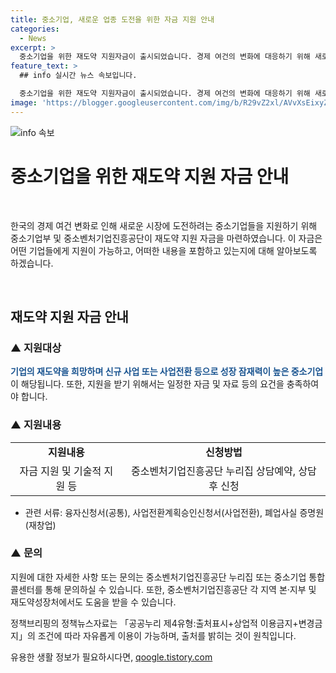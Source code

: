 ```yaml
---
title: 중소기업, 새로운 업종 도전을 위한 자금 지원 안내
categories:
  - News
excerpt: >
  중소기업을 위한 재도약 지원자금이 출시되었습니다. 경제 여건의 변화에 대응하기 위해 새로운 업종에 도전하는 중소기업에게 자금을 지원하고 있습니다. 이에 대한 자세한 내용은 중소벤처기업진흥공단 누리집에서 상담 후 신청 가능하며, 관련 서류와 문의처 등을 통해 자세한 안내를 받을 수 있습니다. 중소기업의 성장을 지원하기 위한 이번 지원자금에 대한 관심이 높아지고 있습니다. (150자)
feature_text: >
  ## info 실시간 뉴스 속보입니다.

  중소기업을 위한 재도약 지원자금이 출시되었습니다. 경제 여건의 변화에 대응하기 위해 새로운 업종에 도전하는 중소기업에게 자금을 지원하고 있습니다. 이에 대한 자세한 내용은 중소벤처기업진흥공단 누리집에서 상담 후 신청 가능하며, 관련 서류와 문의처 등을 통해 자세한 안내를 받을 수 있습니다. 중소기업의 성장을 지원하기 위한 이번 지원자금에 대한 관심이 높아지고 있습니다. (150자)
image: 'https://blogger.googleusercontent.com/img/b/R29vZ2xl/AVvXsEixyZcFfHzMRdzZMjFBmAUKJYCLCGyLL1o632UiGVXcaFdKo_bkvkuCioo0uUKlGfBVcT3P84aROyZIXSBEx3Aw5nCQ3pTgDom1WDC4m8eifvWiAmWEEVb4x6G_l8C0QH225ldMjyaFvpxGEBGNO37VmDTDMHGhJPq73UglMfDca1-0aw/s1600/blogspot.png'
---
```


<p><img src="https://blogger.googleusercontent.com/img/b/R29vZ2xl/AVvXsEixyZcFfHzMRdzZMjFBmAUKJYCLCGyLL1o632UiGVXcaFdKo_bkvkuCioo0uUKlGfBVcT3P84aROyZIXSBEx3Aw5nCQ3pTgDom1WDC4m8eifvWiAmWEEVb4x6G_l8C0QH225ldMjyaFvpxGEBGNO37VmDTDMHGhJPq73UglMfDca1-0aw/s1600/blogspot.png" alt="info 속보" /></p>

<h1>중소기업을 위한 재도약 지원 자금 안내</h1>

<p data-ke-size="size16">&nbsp;</p>

<p>한국의 경제 여건 변화로 인해 새로운 시장에 도전하려는 중소기업들을 지원하기 위해 중소기업부 및 중소벤처기업진흥공단이 재도약 지원 자금을 마련하였습니다. 이 자금은 어떤 기업들에게 지원이 가능하고, 어떠한 내용을 포함하고 있는지에 대해 알아보도록 하겠습니다.</p>

<p data-ke-size="size16">&nbsp;</p>

<h2 data-ke-size="size26">재도약 지원 자금 안내</h2>

<h3>▲ 지원대상</h3>

<p><span style="color: #1a5490;"><b>기업의 재도약을 희망하며 신규 사업 또는 사업전환 등으로 성장 잠재력이 높은 중소기업</b></span>이 해당됩니다. 또한, 지원을 받기 위해서는 일정한 자금 및 자료 등의 요건을 충족하여야 합니다.</p>

<h3>▲ 지원내용</h3>

<table>
<tbody>
<tr>
<td style="text-align: center; height: 17px;"><b>지원내용</b></td>
<td style="text-align: center; height: 17px;"><b>신청방법</b></td>
</tr>
<tr>
<td style="text-align: center; height: 17px;">자금 지원 및 기술적 지원 등</td>
<td style="text-align: center; height: 17px;">중소벤처기업진흥공단 누리집 상담예약, 상담 후 신청</td>
</tr>
</tbody>
</table>

<ul>
<li>관련 서류: 융자신청서(공통), 사업전환계획승인신청서(사업전환), 폐업사실 증명원(재창업)</li>
</ul>

<h3>▲ 문의</h3>

<p>지원에 대한 자세한 사항 또는 문의는 중소벤처기업진흥공단 누리집 또는 중소기업 통합 콜센터를 통해 문의하실 수 있습니다. 또한, 중소벤처기업진흥공단 각 지역 본·지부 및 재도약성장처에서도 도움을 받을 수 있습니다.</p>

<p>정책브리핑의 정책뉴스자료는 「공공누리 제4유형:출처표시+상업적 이용금지+변경금지」의 조건에 따라 자유롭게 이용이 가능하며, 출처를 밝히는 것이 원칙입니다.</p>
유용한 생활 정보가 필요하시다면, <a href="https://qoogle.tistory.com" rel="dofollow">qoogle.tistory.com</a>


